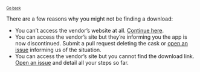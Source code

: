 <sup><sub>[Go back](curl_error_fix_vendor.md)</sup></sub>

There are a few reasons why you might not be finding a download:

* You can’t access the vendor’s website at all. [Continue here](curl_error_fix_wont_fix.md).
* You can access the vendor’s site but they’re informing you the app is now discontinued. Submit a pull request deleting the cask or [open an issue][01_bug_report] informing us of the situation.
* You can access the vendor’s site but you cannot find the download link. [Open an issue][01_bug_report] and detail all your steps so far.

[01_bug_report]: https://github.com/Homebrew/homebrew-cask/issues/new?template=01_bug_report.md
